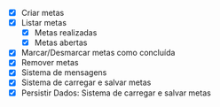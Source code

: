 - [x] Criar metas
- [x] Listar metas
    - [x] Metas realizadas
    - [x] Metas abertas
- [x] Marcar/Desmarcar metas como concluída
- [x] Remover metas
- [x] Sistema de mensagens
- [x] Sistema de carregar e salvar metas
- [x] Persistir Dados: Sistema de carregar e salvar metas
